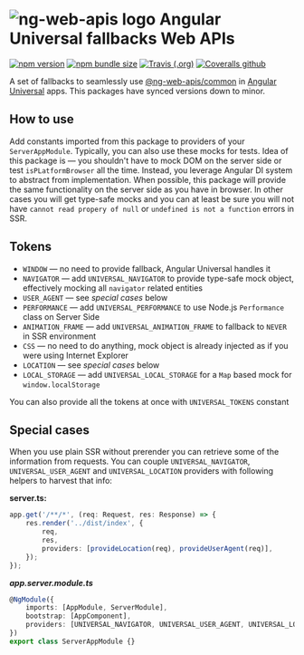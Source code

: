 # ![ng-web-apis logo](projects/demo/src/assets/logo.svg) Angular Universal fallbacks Web APIs

[![npm version](https://img.shields.io/npm/v/@ng-web-apis/universal.svg)](https://npmjs.com/package/@ng-web-apis/universal)
[![npm bundle size](https://img.shields.io/bundlephobia/minzip/@ng-web-apis/universal)](https://bundlephobia.com/result?p=@ng-web-apis/universal)
[![Travis (.org)](https://img.shields.io/travis/ng-web-apis/universal)](https://travis-ci.org/ng-web-apis/universal)
[![Coveralls github](https://img.shields.io/coveralls/github/ng-web-apis/universal)](https://coveralls.io/github/ng-web-apis/universal?branch=master)

A set of fallbacks to seamlessly use
[@ng-web-apis/common](https://github.com/ng-web-apis/common) in
[Angular Universal](https://github.com/angular/universal) apps.
This packages have synced versions down to minor.

## How to use

Add constants imported from this package to providers of your `ServerAppModule`.
Typically, you can also use these mocks for tests. Idea of this package is — you shouldn't
have to mock DOM on the server side or test `isPLatformBrowser` all the time. Instead,
you leverage Angular DI system to abstract from implementation. When possible, this package
will provide the same functionality on the server side as you have in browser. In other cases
you will get type-safe mocks and you can at least be sure you will not have
`cannot read propery of null` or `undefined is not a function` errors in SSR.

## Tokens

-   `WINDOW` — no need to provide fallback, Angular Universal handles it
-   `NAVIGATOR` — add `UNIVERSAL_NAVIGATOR` to provide type-safe mock object, effectively mocking all `navigator` related entities
-   `USER_AGENT` — see _special cases_ below
-   `PERFORMANCE` — add `UNIVERSAL_PERFORMANCE` to use Node.js `Performance` class on Server Side
-   `ANIMATION_FRAME` — add `UNIVERSAL_ANIMATION_FRAME` to fallback to `NEVER` in SSR environment
-   `CSS` — no need to do anything, mock object is already injected as if you were using Internet Explorer
-   `LOCATION` — see _special cases_ below
-   `LOCAL_STORAGE` — add `UNIVERSAL_LOCAL_STORAGE` for a `Map` based mock for `window.localStorage`

You can also provide all the tokens at once with `UNIVERSAL_TOKENS` constant

## Special cases

When you use plain SSR without prerender you can retrieve some of the information
from requests. You can couple `UNIVERSAL_NAVIGATOR`, `UNIVERSAL_USER_AGENT` and
`UNIVERSAL_LOCATION` providers with following helpers to harvest that info:

**server.ts:**

```typescript
app.get('/**/*', (req: Request, res: Response) => {
    res.render('../dist/index', {
        req,
        res,
        providers: [provideLocation(req), provideUserAgent(req)],
    });
});
```

**_app.server.module.ts_**

```typescript
@NgModule({
    imports: [AppModule, ServerModule],
    bootstrap: [AppComponent],
    providers: [UNIVERSAL_NAVIGATOR, UNIVERSAL_USER_AGENT, UNIVERSAL_LOCATION],
})
export class ServerAppModule {}
```
